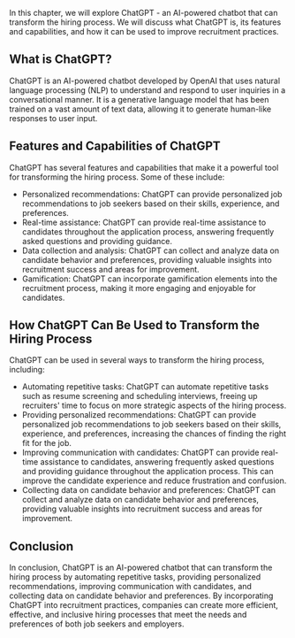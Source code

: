 
In this chapter, we will explore ChatGPT - an AI-powered chatbot that can transform the hiring process. We will discuss what ChatGPT is, its features and capabilities, and how it can be used to improve recruitment practices.

What is ChatGPT?
----------------

ChatGPT is an AI-powered chatbot developed by OpenAI that uses natural language processing (NLP) to understand and respond to user inquiries in a conversational manner. It is a generative language model that has been trained on a vast amount of text data, allowing it to generate human-like responses to user input.

Features and Capabilities of ChatGPT
------------------------------------

ChatGPT has several features and capabilities that make it a powerful tool for transforming the hiring process. Some of these include:

* Personalized recommendations: ChatGPT can provide personalized job recommendations to job seekers based on their skills, experience, and preferences.
* Real-time assistance: ChatGPT can provide real-time assistance to candidates throughout the application process, answering frequently asked questions and providing guidance.
* Data collection and analysis: ChatGPT can collect and analyze data on candidate behavior and preferences, providing valuable insights into recruitment success and areas for improvement.
* Gamification: ChatGPT can incorporate gamification elements into the recruitment process, making it more engaging and enjoyable for candidates.

How ChatGPT Can Be Used to Transform the Hiring Process
-------------------------------------------------------

ChatGPT can be used in several ways to transform the hiring process, including:

* Automating repetitive tasks: ChatGPT can automate repetitive tasks such as resume screening and scheduling interviews, freeing up recruiters' time to focus on more strategic aspects of the hiring process.
* Providing personalized recommendations: ChatGPT can provide personalized job recommendations to job seekers based on their skills, experience, and preferences, increasing the chances of finding the right fit for the job.
* Improving communication with candidates: ChatGPT can provide real-time assistance to candidates, answering frequently asked questions and providing guidance throughout the application process. This can improve the candidate experience and reduce frustration and confusion.
* Collecting data on candidate behavior and preferences: ChatGPT can collect and analyze data on candidate behavior and preferences, providing valuable insights into recruitment success and areas for improvement.

Conclusion
----------

In conclusion, ChatGPT is an AI-powered chatbot that can transform the hiring process by automating repetitive tasks, providing personalized recommendations, improving communication with candidates, and collecting data on candidate behavior and preferences. By incorporating ChatGPT into recruitment practices, companies can create more efficient, effective, and inclusive hiring processes that meet the needs and preferences of both job seekers and employers.

